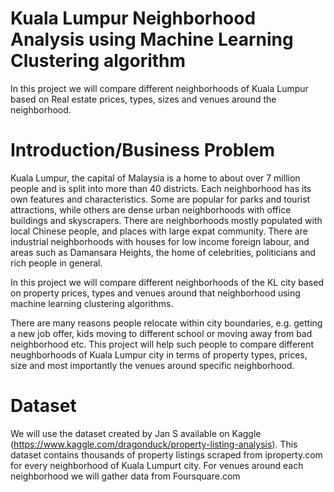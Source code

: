 # Kuala Lumpur Neighborhood Analysis using Machine Learning Clustering algorithm
In this project we will compare different neighborhoods of Kuala Lumpur based on Real estate prices, types, sizes and venues around the neighborhood.

# Introduction/Business Problem

Kuala Lumpur, the capital of Malaysia is a home to about over 7 million people and is split into more than 40 districts. Each neighborhood has its own features and characteristics. Some are popular for parks and tourist attractions, while others are dense urban neighborhoods with office buildings and skyscrapers. There are neighborhoods mostly populated with local Chinese people, and places with large expat community.
There are industrial neighborhoods with houses for low income foreign labour, and areas such as Damansara Heights, the home of celebrities, politicians and rich people in general.

In this project we will compare different neighborhoods of the KL city based on property prices, types and venues around that neighborhood using machine learning clustering algorithms.

There are many reasons people relocate within city boundaries, e.g. getting a new job offer, kids moving to different school or moving away from bad neighborhood etc. This project will help such people to compare different neughborhoods of Kuala Lumpur city in terms of property types, prices, size and most importantly the venues around specific neighborhood.

# Dataset
We will use the dataset created by Jan S available on Kaggle (https://www.kaggle.com/dragonduck/property-listing-analysis).
This dataset contains thousands of property listings scraped from iproperty.com for every neighborhood of Kuala Lumpurt city.
For venues around each neighborhood we will gather data from Foursquare.com
